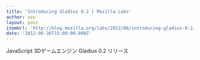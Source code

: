 ```yaml
---
title: 'Introducing Gladius 0.2 | Mozilla Labs'
author: azu
layout: post
itemUrl: 'http://blog.mozilla.org/labs/2012/06/introducing-gladius-0-2/'
date: '2012-06-30T15:00:00.000Z'
---
```

JavaScript 3Dゲームエンジン Gladius 0.2 リリース
